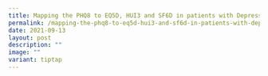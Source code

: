 ```yaml
---
title: Mapping the PHQ8 to EQ5D, HUI3 and SF6D in patients with Depression
permalink: /mapping-the-phq8-to-eq5d-hui3-and-sf6d-in-patients-with-depression/
date: 2021-09-13
layout: post
description: ""
image: ""
variant: tiptap
---
```

